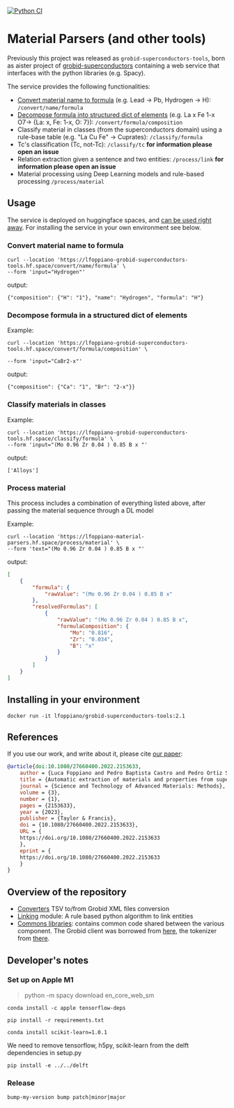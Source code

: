 [![Python CI](https://github.com/lfoppiano/grobid-superconductors-tools/actions/workflows/python-app.yml/badge.svg)](https://github.com/lfoppiano/grobid-superconductors-tools/actions/workflows/python-app.yml)

# Material Parsers (and other tools)

Previously this project was released as `grobid-superconductors-tools`, born as aister project of [grobid-superconductors](https://github.com/lfoppiano/grobid-superconductors) containing a web service that interfaces with the python libraries (e.g. Spacy).

The service provides the following functionalities:

- [Convert material name to formula](#convert-material-name-to-formula) (e.g. Lead -> Pb, Hydrogen -> H): `/convert/name/formula`
- [Decompose formula into structured dict of elements](#decompose-formula-into-structured-dict-of-elements) (e.g. La x Fe 1-x O7-> {La: x, Fe: 1-x, O: 7}):  `/convert/formula/composition`
- Classify material in classes (from the superconductors domain) using a rule-base table (e.g. "La Cu Fe" -> Cuprates): `/classify/formula`
- Tc's classification (Tc, not-Tc): `/classify/tc` **for information please open an issue**
- Relation extraction given a sentence and two entities: `/process/link` **for information please open an issue**
- Material processing using Deep Learning models and rule-based processing `/process/material`

## Usage

The service is deployed on huggingface spaces, and [can be used right away](https://lfoppiano-grobid-superconductors-tools.hf.space/version). For installing the service in your own environment see below.


### Convert material name to formula

```
curl --location 'https://lfoppiano-grobid-superconductors-tools.hf.space/convert/name/formula' \
--form 'input="Hydrogen"'
```

output:

```
{"composition": {"H": "1"}, "name": "Hydrogen", "formula": "H"}
```

### Decompose formula in a structured dict of elements

Example:

```
curl --location 'https://lfoppiano-grobid-superconductors-tools.hf.space/convert/formula/composition' \

--form 'input="CaBr2-x"'
```

output:

```
{"composition": {"Ca": "1", "Br": "2-x"}}
```

### Classify materials in classes

Example:

```
curl --location 'https://lfoppiano-grobid-superconductors-tools.hf.space/classify/formula' \
--form 'input="(Mo 0.96 Zr 0.04 ) 0.85 B x "'
```

output:

```
['Alloys']
```

### Process material
This process includes a combination of everything listed above, after passing the material sequence through a DL model 

Example:

```
curl --location 'https://lfoppiano-material-parsers.hf.space/process/material' \
--form 'text="(Mo 0.96 Zr 0.04 ) 0.85 B x "'
```

output:

```json
[
    {
        "formula": {
            "rawValue": "(Mo 0.96 Zr 0.04 ) 0.85 B x"
        },
        "resolvedFormulas": [
            {
                "rawValue": "(Mo 0.96 Zr 0.04 ) 0.85 B x",
                "formulaComposition": {
                    "Mo": "0.816",
                    "Zr": "0.034",
                    "B": "x"
                }
            }
        ]
    }
]
```

## Installing in your environment

```
docker run -it lfoppiano/grobid-superconductors-tools:2.1
```

## References

If you use our work, and write about it, please cite [our paper](https://hal.inria.fr/hal-03776658):

```bibtex
@article{doi:10.1080/27660400.2022.2153633,
    author = {Luca Foppiano and Pedro Baptista Castro and Pedro Ortiz Suarez and Kensei Terashima and Yoshihiko Takano and Masashi Ishii},
    title = {Automatic extraction of materials and properties from superconductors scientific literature},
    journal = {Science and Technology of Advanced Materials: Methods},
    volume = {3},
    number = {1},
    pages = {2153633},
    year = {2023},
    publisher = {Taylor & Francis},
    doi = {10.1080/27660400.2022.2153633},
    URL = {
    https://doi.org/10.1080/27660400.2022.2153633
    },
    eprint = {
    https://doi.org/10.1080/27660400.2022.2153633
    }
}
```

## Overview of the repository

- [Converters](material_parsers/converters) TSV to/from Grobid XML files conversion
- [Linking](material_parsers/linking) module: A rule based python algorithm to link entities
- [Commons libraries](material_parsers/commons): contains common code shared between the various component. The Grobid client was borrowed from [here](https://github.com/kermitt2/grobid-client-python), the tokenizer from [there](https://github.com/kermitt2/delft).

## Developer's notes

### Set up on Apple M1 

> python -m spacy download en_core_web_sm

```shell
conda install -c apple tensorflow-deps
```

```shell
pip install -r requirements.txt 
```

```shell
conda install scikit-learn=1.0.1
```

We need to remove tensorflow, h5py, scikit-learn from the delft dependencies in setup.py

```shell
pip install -e ../../delft 
```

### Release 

```shall
bump-my-version bump patch|minor|major
```

